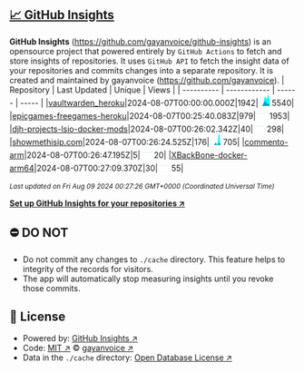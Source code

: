 ## [:chart_with_upwards_trend: GitHub Insights](https://github.com/gayanvoice/github-insights)
**GitHub Insights** (https://github.com/gayanvoice/github-insights) is an opensource project that powered entirely by  `GitHub Actions` to fetch and store insights of repositories.
It uses `GitHub API` to fetch the insight data of your repositories and commits changes into a separate repository. It is created and maintained by gayanvoice (https://github.com/gayanvoice).
| Repository | Last Updated | Unique | Views |
 | ---------- | ------------ | ------ | ----- |
|[vaultwarden_heroku](https://github.com/davidjameshowell/gh-insights-template/tree/master/readme/315185981/week.md)|2024-08-07T00:00:00.000Z|1942|<img alt="Response time graph" src="https://github.com/davidjameshowell/gh-insights-template/raw/master/graph/315185981/small/week.png" height="20"> 5540|
|[epicgames-freegames-heroku](https://github.com/davidjameshowell/gh-insights-template/tree/master/readme/322749314/week.md)|2024-08-07T00:25:40.083Z|979|<img alt="Response time graph" src="https://github.com/davidjameshowell/gh-insights-template/raw/master/graph/322749314/small/week.png" height="20"> 1953|
|[djh-projects-lsio-docker-mods](https://github.com/davidjameshowell/gh-insights-template/tree/master/readme/226278419/week.md)|2024-08-07T00:26:02.342Z|40|<img alt="Response time graph" src="https://github.com/davidjameshowell/gh-insights-template/raw/master/graph/226278419/small/week.png" height="20"> 298|
|[showmethisip.com](https://github.com/davidjameshowell/gh-insights-template/tree/master/readme/325695534/week.md)|2024-08-07T00:26:24.525Z|176|<img alt="Response time graph" src="https://github.com/davidjameshowell/gh-insights-template/raw/master/graph/325695534/small/week.png" height="20"> 705|
|[commento-arm](https://github.com/davidjameshowell/gh-insights-template/tree/master/readme/377026737/week.md)|2024-08-07T00:26:47.195Z|5|<img alt="Response time graph" src="https://github.com/davidjameshowell/gh-insights-template/raw/master/graph/377026737/small/week.png" height="20"> 20|
|[XBackBone-docker-arm64](https://github.com/davidjameshowell/gh-insights-template/tree/master/readme/372081962/week.md)|2024-08-07T00:27:09.370Z|30|<img alt="Response time graph" src="https://github.com/davidjameshowell/gh-insights-template/raw/master/graph/372081962/small/week.png" height="20"> 55|

<small><i>Last updated on Fri Aug 09 2024 00:27:26 GMT+0000 (Coordinated Universal Time)</i></small>

[**Set up GitHub Insights for your repositories ↗️**](https://github.com/gayanvoice/github-insights)
## ⛔ DO NOT
- Do not commit any changes to `./cache` directory. This feature helps to integrity of the records for visitors.
- The app will automatically stop measuring insights until you revoke those commits.
## 📄 License
- Powered by: [GitHub Insights ↗️](https://github.com/gayanvoice/github-insights)
- Code: [MIT ↗️](./LICENSE) © [gayanvoice ↗️](https://github.com/gayanvoice)
- Data in the `./cache` directory: [Open Database License ↗️](https://opendatacommons.org/licenses/odbl/1-0/)